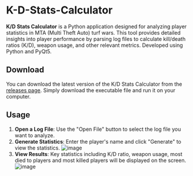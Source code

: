 # K-D-Stats-Calculator

**K/D Stats Calculator** is a Python application designed for analyzing player statistics in MTA (Multi Theft Auto) turf wars. This tool provides detailed insights into player performance by parsing log files to calculate kill/death ratios (K/D), weapon usage, and other relevant metrics. Developed using Python and PyQt5.

## Download

You can download the latest version of the K/D Stats Calculator from the [releases page]([https://github.com/yourusername/kd-stats-calculator/releases](https://github.com/Arciere05/K-D-Stats-Calculator/releases)). Simply download the executable file and run it on your computer.

## Usage

1. **Open a Log File**: Use the "Open File" button to select the log file you want to analyze.
2. **Generate Statistics**: Enter the player's name and click "Generate" to view the statistics.
![image](https://github.com/Arciere05/K-D-Stats-Calculator/assets/57197999/afdfbb0a-79ea-40a3-94b4-5b31793b3645)
3. **View Results**: Key statistics including K/D ratio, weapon usage, most died to players and most killed players will be displayed on the screen.
![image](https://github.com/Arciere05/K-D-Stats-Calculator/assets/57197999/cd5182d4-c155-41af-9d76-f9485a01e1d0)
